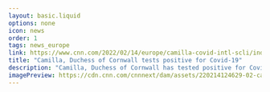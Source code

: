 ```yaml
---
layout: basic.liquid
options: none
icon: news
order: 1
tags: news_europe
link: https://www.cnn.com/2022/02/14/europe/camilla-covid-intl-scli/index.html
title: "Camilla, Duchess of Cornwall tests positive for Covid-19"
description: "Camilla, Duchess of Cornwall has tested positive for Covid-19, Clarence House said on Monday, four days after her husband Prince Charles was revealed to have contracted the virus."
imagePreview: https://cdn.cnn.com/cnnnext/dam/assets/220214124629-02-camilla-covid-intl-scli-file-video-synd-2.jpg
---
```

